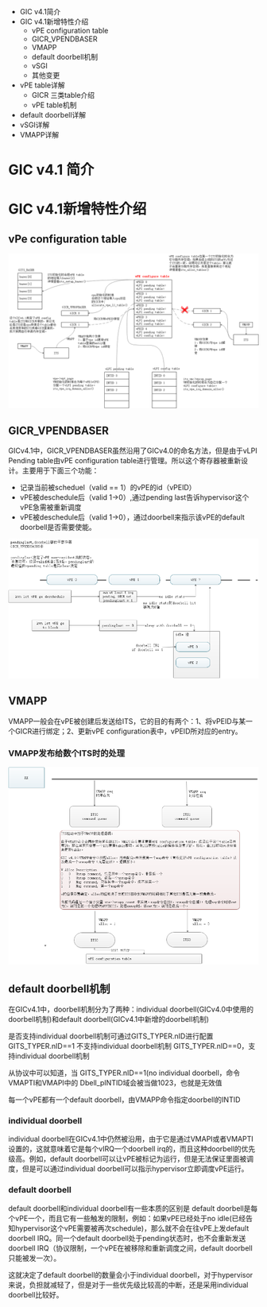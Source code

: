 + GIC v4.1简介
+ GIC v4.1新增特性介绍
   + vPE configuration table
   + GICR_VPENDBASER
   + VMAPP
   + default doorbell机制
   + vSGI
   + 其他变更
+ vPE table详解
   + GICR 三类table介绍
   + vPE table机制
+ default doorbell详解
+ vSGI详解
+ VMAPP详解

# GIC v4.1 简介

# GIC v4.1新增特性介绍

## vPe configuration table
![vPE configuration table](https://github.com/Luojiaxing1991/picture/blob/master/vPE_configuration_table.png)

## GICR_VPENDBASER
GICv4.1中，GICR_VPENDBASER虽然沿用了GICv4.0的命名方法，但是由于vLPI Pending table由vPE configuration table进行管理。所以这个寄存器被重新设计。主要用于下面三个功能：
+ 记录当前被scheduel（valid == 1）的vPE的id（vPEID）
+ vPE被deschedule后（valid 1->0）,通过pending last告诉hypervisor这个vPE急需被重新调度
+ vPE被deschedule后（valid 1->0），通过doorbell来指示该vPE的default doorbell是否需要使能。

![pending last and doorbell and dirty](https://github.com/Luojiaxing1991/picture/blob/master/VPENDBASER_GIC_4_1.png)

## VMAPP
VMAPP一般会在vPE被创建后发送给ITS，它的目的有两个：1、将vPEID与某一个GICR进行绑定；2、更新vPE configuration表中，vPEID所对应的entry。

### VMAPP发布给数个ITS时的处理
![VMAPP for several ITS](https://github.com/Luojiaxing1991/picture/blob/master/VMAPP_for_sereral_ITS.png)

## default doorbell机制
在GICv4.1中，doorbell机制分为了两种：individual doorbell(GICv4.0中使用的doorbell机制)和default doorbell(GICv4.1中新增的doorbell机制)

是否支持individual doorbell机制可通过GITS_TYPER.nID进行配置
GITS_TYPER.nID==1 不支持individual doorbell机制
GITS_TYPER.nID==0，支持individual doorbell机制

从协议中可以知道，当 GITS_TYPER.nID==1(no individual doorbell，命令VMAPTI和VMAPI中的 Dbell_pINTID域会被当做1023，也就是无效值

每一个vPE都有一个default doorbell，由VMAPP命令指定doorbell的INTID

### individual doorbell
individual doorbell在GICv4.1中仍然被沿用，由于它是通过VMAPI或者VMAPTI设置的，这就意味着它是每个vIRQ一个doorbell irq的，而且这种doorbell的优先级高。例如，default doorbell可以让vPE被标记为运行，但是无法保证里面被调度，但是可以通过individual doorbell可以指示hypervisor立即调度vPE运行。

### default doorbell
default doorbell和individual doorbell有一些本质的区别是 default doorbell是每个vPE一个，而且它有一些触发的限制，例如：如果vPE已经处于no idle(已经告知hypervisor这个vPE需要被再次schedule)，那么就不会在往vPE上发default doorbell IRQ。同一个default doorbell处于pending状态时，也不会重新发送doorbell IRQ（协议限制，一个vPE在被移除和重新调度之间，default doorbell只能被发一次）。

这就决定了default doorbell的数量会小于individual doorbell，对于hypervisor来说，负担就减轻了，但是对于一些优先级比较高的中断，还是采用individual doorbell比较好。


